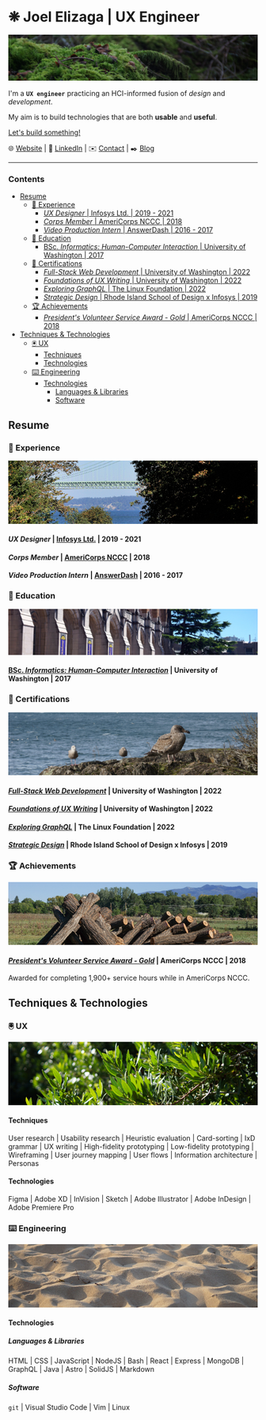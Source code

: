 # ❋ Joel Elizaga | UX Engineer

![A mossy rock resting on the forest floor.](/img/mossy-rock.jpg)

I'm a **`UX engineer`** practicing an HCI-informed fusion of *design* and
*development*.

My aim is to build technologies that are both **usable** and **useful**.

[Let's build something!](https://joelelizaga.com/#contact)

🌐 [Website](https://joelelizaga.com) | 👔 [LinkedIn](https://linkedin.com/joel-elizaga) | ✉️ [Contact](https://joelelizaga.com/#contact) | ✒️ [Blog](https://joelelizaga.com/blog)

---

### Contents

<!-- vim-markdown-toc GFM -->

* [Resume](#resume)
  * [💼 Experience](#-experience)
    * [*UX Designer* | Infosys Ltd. | 2019 - 2021](#ux-designer--infosys-ltd--2019---2021)
    * [*Corps Member* | AmeriCorps NCCC | 2018](#corps-member--americorps-nccc--2018)
    * [*Video Production Intern* | AnswerDash | 2016 - 2017](#video-production-intern--answerdash--2016---2017)
  * [🧮 Education](#-education)
    * [BSc. *Informatics: Human-Computer Interaction* | University of Washington | 2017](#bsc-informatics-human-computer-interaction--university-of-washington--2017)
  * [📘 Certifications](#-certifications)
    * [*Full-Stack Web Development* | University of Washington | 2022](#full-stack-web-development--university-of-washington--2022)
    * [*Foundations of UX Writing* | University of Washington | 2022](#foundations-of-ux-writing--university-of-washington--2022)
    * [*Exploring GraphQL* | The Linux Foundation | 2022](#exploring-graphql--the-linux-foundation--2022)
    * [*Strategic Design* | Rhode Island School of Design x Infosys | 2019](#strategic-design--rhode-island-school-of-design-x-infosys--2019)
  * [🏆 Achievements](#-achievements)
    * [*President's Volunteer Service Award - Gold* | AmeriCorps NCCC | 2018](#presidents-volunteer-service-award---gold--americorps-nccc--2018)
* [Techniques & Technologies](#techniques--technologies)
  * [🖲️ UX](#-ux)
    * [Techniques](#techniques)
    * [Technologies](#technologies)
  * [⌨️ Engineering](#-engineering)
    * [Technologies](#technologies-1)
      * [Languages & Libraries](#languages--libraries)
      * [Software](#software)

<!-- vim-markdown-toc -->

## Resume

### 💼 Experience

![Tacoma Narrows bridge.](/img/tacoma-narrows-bridge.jpg)

#### *UX Designer* | [Infosys Ltd.](https://www.infosys.com/) | 2019 - 2021

#### *Corps Member* | [AmeriCorps NCCC](https://www.americorps.gov/serve/americorps/americorps-nccc) | 2018

#### *Video Production Intern* | [AnswerDash](https://www.answerdash.com/) | 2016 - 2017

### 🧮 Education

![The front steps of Suzzallo Library at the University of Washington.](/img/uw.jpg)

#### [BSc. *Informatics: Human-Computer Interaction*](https://ischool.uw.edu/programs/informatics/focus-areas#hci) | University of Washington | 2017

### 📘 Certifications

![Seagulls on a rocky seashore.](/img/seagulls.jpg)

#### [*Full-Stack Web Development*](https://www.pce.uw.edu/certificates/full-stack-development-with-javascript) | University of Washington | 2022

#### [*Foundations of UX Writing*](https://continuumuw.badgr.com/public/assertions/WZWqp8jgT7il5qqFisZZow) | University of Washington | 2022

#### [*Exploring GraphQL*](https://courses.edx.org/certificates/4b10563a4c3c4991865e8c834cc1253d) | The Linux Foundation | 2022

#### [*Strategic Design*](https://www.infosys.com/newsroom/press-releases/2018/design-partnership-RISD.html) | Rhode Island School of Design x Infosys | 2019

### 🏆 Achievements

![Fence posts for a buck & rail fence.](/img/fence-posts.jpg)

#### [*President's Volunteer Service Award - Gold*](https://en.wikipedia.org/wiki/President%27s_Volunteer_Service_Award) | AmeriCorps NCCC | 2018

Awarded for completing 1,900+ service hours while in AmeriCorps NCCC.

## Techniques & Technologies

### 🖲️ UX

![Lush brush by the seaside.](/img/seaside-brush.jpg)

#### Techniques 

User research |
Usability research |
Heuristic evaluation |
Card-sorting |
IxD grammar |
UX writing |
High-fidelity prototyping |
Low-fidelity prototyping |
Wireframing |
User journey mapping |
User flows |
Information architecture |
Personas

#### Technologies

Figma |
Adobe XD |
InVision |
Sketch |
Adobe Illustrator |
Adobe InDesign |
Adobe Premiere Pro

### ⌨️ Engineering

![Sand dunes on the beach.](/img/sand-dunes.jpg)

#### Technologies

##### Languages & Libraries

HTML |
CSS |
JavaScript |
NodeJS |
Bash |
React |
Express |
MongoDB |
GraphQL |
Java |
Astro |
SolidJS |
Markdown

##### Software

`git` |
Visual Studio Code |
Vim |
Linux

